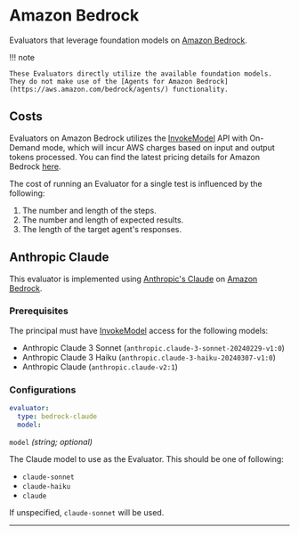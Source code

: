 # Amazon Bedrock

Evaluators that leverage foundation models on [Amazon Bedrock](https://aws.amazon.com/bedrock/).

!!! note

    These Evaluators directly utilize the available foundation models. They do not make use of the [Agents for Amazon Bedrock](https://aws.amazon.com/bedrock/agents/) functionality.

## Costs

Evaluators on Amazon Bedrock utilizes the [InvokeModel](https://docs.aws.amazon.com/bedrock/latest/APIReference/API_runtime_InvokeModel.html) API with On-Demand mode, which will incur AWS charges based on input and output tokens processed. You can find the latest pricing details for Amazon Bedrock [here](https://aws.amazon.com/bedrock/pricing/). 

The cost of running an Evaluator for a single test is influenced by the following:

1. The number and length of the steps.
2. The number and length of expected results.
3. The length of the target agent's responses.

## Anthropic Claude

This evaluator is implemented using [Anthropic's Claude](https://www.anthropic.com/claude) on [Amazon Bedrock](https://aws.amazon.com/bedrock/claude/).

### Prerequisites

The principal must have [InvokeModel](https://docs.aws.amazon.com/bedrock/latest/APIReference/API_runtime_InvokeModel.html) access for the following models:

- Anthropic Claude 3 Sonnet (`anthropic.claude-3-sonnet-20240229-v1:0`)
- Anthropic Claude 3 Haiku (`anthropic.claude-3-haiku-20240307-v1:0`)
- Anthropic Claude (`anthropic.claude-v2:1`)

### Configurations

```yaml title="agenteval.yml"
evaluator:
  type: bedrock-claude
  model:
```

`model` _(string; optional)_

The Claude model to use as the Evaluator. This should be one of following:

- `claude-sonnet`
- `claude-haiku`
- `claude`

If unspecified, `claude-sonnet` will be used.

---